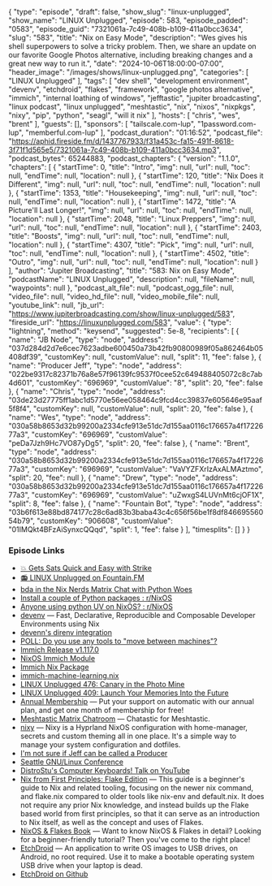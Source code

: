 {
  "type": "episode",
  "draft": false,
  "show_slug": "linux-unplugged",
  "show_name": "LINUX Unplugged",
  "episode": 583,
  "episode_padded": "0583",
  "episode_guid": "7321061a-7c49-408b-b109-411a0bcc3634",
  "slug": "583",
  "title": "Nix on Easy Mode",
  "description": "Wes gives his shell superpowers to solve a tricky problem. Then, we share an update on our favorite Google Photos alternative, including breaking changes and a great new way to run it.",
  "date": "2024-10-06T18:00:00-07:00",
  "header_image": "/images/shows/linux-unplugged.png",
  "categories": [
    "LINUX Unplugged"
  ],
  "tags": [
    "dev shell",
    "development environment",
    "devenv",
    "etchdroid",
    "flakes",
    "framework",
    "google photos alternative",
    "immich",
    "internal loathing of windows",
    "jefftastic",
    "jupiter broadcasting",
    "linux podcast",
    "linux unplugged",
    "meshtastic",
    "nix",
    "nixos",
    "nixpkgs",
    "nixy",
    "pip",
    "python",
    "seagl",
    "will it nix"
  ],
  "hosts": [
    "chris",
    "wes",
    "brent"
  ],
  "guests": [],
  "sponsors": [
    "tailscale.com-lup",
    "1password.com-lup",
    "memberful.com-lup"
  ],
  "podcast_duration": "01:16:52",
  "podcast_file": "https://aphid.fireside.fm/d/1437767933/f31a453c-fa15-491f-8618-3f71f1d565e5/7321061a-7c49-408b-b109-411a0bcc3634.mp3",
  "podcast_bytes": 65244883,
  "podcast_chapters": {
    "version": "1.1.0",
    "chapters": [
      {
        "startTime": 0,
        "title": "Intro",
        "img": null,
        "url": null,
        "toc": null,
        "endTime": null,
        "location": null
      },
      {
        "startTime": 120,
        "title": "Nix Does it Different",
        "img": null,
        "url": null,
        "toc": null,
        "endTime": null,
        "location": null
      },
      {
        "startTime": 1353,
        "title": "Housekeeping",
        "img": null,
        "url": null,
        "toc": null,
        "endTime": null,
        "location": null
      },
      {
        "startTime": 1472,
        "title": "A Picture'll Last Longer!",
        "img": null,
        "url": null,
        "toc": null,
        "endTime": null,
        "location": null
      },
      {
        "startTime": 2048,
        "title": "Linux Preppers",
        "img": null,
        "url": null,
        "toc": null,
        "endTime": null,
        "location": null
      },
      {
        "startTime": 2403,
        "title": "Boosts",
        "img": null,
        "url": null,
        "toc": null,
        "endTime": null,
        "location": null
      },
      {
        "startTime": 4307,
        "title": "Pick",
        "img": null,
        "url": null,
        "toc": null,
        "endTime": null,
        "location": null
      },
      {
        "startTime": 4502,
        "title": "Outro",
        "img": null,
        "url": null,
        "toc": null,
        "endTime": null,
        "location": null
      }
    ],
    "author": "Jupiter Broadcasting",
    "title": "583: Nix on Easy Mode",
    "podcastName": "LINUX Unplugged",
    "description": null,
    "fileName": null,
    "waypoints": null
  },
  "podcast_alt_file": null,
  "podcast_ogg_file": null,
  "video_file": null,
  "video_hd_file": null,
  "video_mobile_file": null,
  "youtube_link": null,
  "jb_url": "https://www.jupiterbroadcasting.com/show/linux-unplugged/583",
  "fireside_url": "https://linuxunplugged.com/583",
  "value": {
    "type": "lightning",
    "method": "keysend",
    "suggested": 5e-8,
    "recipients": [
      {
        "name": "JB Node",
        "type": "node",
        "address": "037d284d2d7e6cec7623adbe600450a73b42fb90800989f05a862464b05408df39",
        "customKey": null,
        "customValue": null,
        "split": 11,
        "fee": false
      },
      {
        "name": "Producer Jeff",
        "type": "node",
        "address": "022be9317c82371b76a8e57f96139fc9537f0cee52c649488405072c8c7ab4d601",
        "customKey": "696969",
        "customValue": "8",
        "split": 20,
        "fee": false
      },
      {
        "name": "Chris",
        "type": "node",
        "address": "03de23d27775ff1abc1d5770e56ee058464c9fcd4cc39837e605646e95aaf5f8f4",
        "customKey": null,
        "customValue": null,
        "split": 20,
        "fee": false
      },
      {
        "name": "Wes",
        "type": "node",
        "address": "030a58b8653d32b99200a2334cfe913e51dc7d155aa0116c176657a4f1722677a3",
        "customKey": "696969",
        "customValue": "peDa7Jzh9Hc7VO87yDg5",
        "split": 20,
        "fee": false
      },
      {
        "name": "Brent",
        "type": "node",
        "address": "030a58b8653d32b99200a2334cfe913e51dc7d155aa0116c176657a4f1722677a3",
        "customKey": "696969",
        "customValue": "VaVYZFXrIzAxALMAztmo",
        "split": 20,
        "fee": null
      },
      {
        "name": "Drew",
        "type": "node",
        "address": "030a58b8653d32b99200a2334cfe913e51dc7d155aa0116c176657a4f1722677a3",
        "customKey": "696969",
        "customValue": "uZwxgS4LUVnMt6cjOF1X",
        "split": 8,
        "fee": false
      },
      {
        "name": "Fountain Bot",
        "type": "node",
        "address": "03b6f613e88bd874177c28c6ad83b3baba43c4c656f56be1f8df84669556054b79",
        "customKey": "906608",
        "customValue": "01IMQkt4BFzAiSynxcQQqd",
        "split": 1,
        "fee": false
      }
    ],
    "timesplits": []
  }
}


### Episode Links

* [💥 Gets Sats Quick and Easy with Strike](https://strike.me/ "💥 Gets Sats Quick and Easy with Strike")
* [📻 LINUX Unplugged on Fountain.FM](https://www.fountain.fm/show/dWiuBeqpDSM86AwXRXov "📻 LINUX Unplugged  on Fountain.FM")
* [bda in the Nix Nerds Matrix Chat with Python Woes](https://paste.docs.lol/reader/BituminisingThiamin "bda in the Nix Nerds Matrix Chat with Python Woes")
* [Install a couple of Python packages : r/NixOS](https://www.reddit.com/r/NixOS/comments/1fvxatr/install_a_couple_of_python_packages/ "Install a couple of Python packages : r/NixOS")
* [Anyone using python UV on NixOS? : r/NixOS](https://www.reddit.com/r/NixOS/comments/1fv4hyg/anyone_using_python_uv_on_nixos/ "Anyone using python UV on NixOS? : r/NixOS")
* [devenv](https://devenv.sh/ "devenv") — Fast, Declarative, Reproducible and Composable Developer Environments using Nix
* [devenn's direnv integration](https://devenv.sh/automatic-shell-activation/#managing-the-direnv-directory "devenn&#x27;s direnv integration")
* [POLL: Do you use any tools to "move between machines"?](https://strawpoll.com/XOgOVQ132n3 "POLL: Do you use any tools to &quot;move between machines&quot;?")
* [Immich Release v1.117.0](https://github.com/immich-app/immich/releases/tag/v1.117.0 "Immich Release v1.117.0")
* [NixOS Immich Module](https://github.com/NixOS/nixpkgs/blob/nixos-unstable/nixos/modules/services/web-apps/immich.nix "NixOS Immich Module")
* [Immich Nix Package](https://github.com/NixOS/nixpkgs/blob/nixos-unstable/pkgs/by-name/im/immich/package.nix#L225 "Immich Nix Package")
* [immich-machine-learning.nix](https://github.com/NixOS/nixpkgs/blob/nixos-unstable/pkgs/by-name/im/immich-machine-learning/package.nix#L108 "immich-machine-learning.nix")
* [LINUX Unplugged 476: Canary in the Photo Mine](https://linuxunplugged.com/476 "LINUX Unplugged 476: Canary in the Photo Mine")
* [LINUX Unplugged 409: Launch Your Memories Into the Future](https://linuxunplugged.com/409 "LINUX Unplugged 409: Launch Your Memories Into the Future")
* [Annual Membership](https://jupitersignal.memberful.com/checkout?plan=117630 "Annual Membership") — Put your support on automatic with our annual plan, and get one month of membership for free!
* [Meshtastic Matrix Chatroom](https://bit.ly/meshtasticmatrix "Meshtastic Matrix Chatroom") — Chatastic for Meshtastic.
* [nixy](https://github.com/anotherhadi/nixy "nixy") — Nixy is a Hyprland NixOS configuration with home-manager, secrets and custom theming all in one place. It's a simple way to manage your system configuration and dotfiles.
* [I'm not sure if Jeff can be called a Producer](https://youtu.be/rUsZ4w8Lzy4 "I&#x27;m not sure if Jeff can be called a Producer")
* [Seattle GNU/Linux Conference](https://seagl.org/ "Seattle GNU/Linux Conference")
* [DistroStu's Computer Keyboards! Talk on YouTube](https://www.youtube.com/watch?v=W07djmOesVQ "DistroStu&#x27;s Computer Keyboards! Talk on YouTube")
* [Nix from First Principles: Flake Edition](https://tonyfinn.com/blog/nix-from-first-principles-flake-edition/ "Nix from First Principles: Flake Edition") — This guide is a beginner's guide to Nix and related tooling, focusing on the newer nix command, and flake.nix compared to older tools like nix-env and default.nix. It does not require any prior Nix knowledge, and instead builds up the Flake based world from first principles, so that it can serve as an introduction to Nix itself, as well as the concept and uses of Flakes.
* [NixOS & Flakes Book](https://nixos-and-flakes.thiscute.world/ "NixOS &amp; Flakes Book") — Want to know NixOS & Flakes in detail? Looking for a beginner-friendly tutorial? Then you've come to the right place!
* [EtchDroid](https://etchdroid.app/ "EtchDroid") — An application to write OS images to USB drives, on Android, no root required. Use it to make a bootable operating system USB drive when your laptop is dead.
* [EtchDroid on Github](https://github.com/EtchDroid/EtchDroid "EtchDroid on Github")
